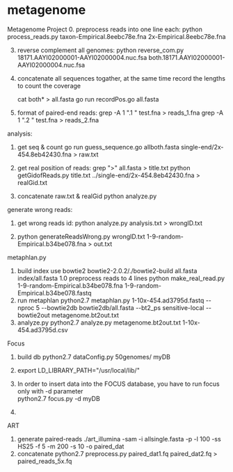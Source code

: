# metagenome
Metagenome Project
0. preprocess reads into one line each:
		python process_reads.py taxon-Empirical.8eebc78e.fna 2x-Empirical.8eebc78e.fna

3. reverse complement all genomes:
	python reverse_com.py 18171.AAYI02000001-AAYI02000004.nuc.fsa     both.18171.AAYI02000001-AAYI02000004.nuc.fsa

1. concatenate all sequences togather, at the same time record the lengths to count the coverage

	 cat both* > all.fasta
	 go run recordPos.go all.fasta 

2. format of paired-end reads:
	grep -A 1 "\.1 " test.fna > reads_1.fna
	grep -A 1 "\.2 " test.fna > reads_2.fna

analysis:
1. get seq & count
	go run guess_sequence.go allboth.fasta single-end/2x-454.8eb42430.fna > raw.txt

2. get real position of reads:
	grep ">" all.fasta > title.txt
	python getGidofReads.py title.txt ../single-end/2x-454.8eb42430.fna > realGid.txt

3. concatenate raw.txt & realGid 
	python analyze.py

generate wrong reads:
1.	get wrong reads id:
	python analyze.py analysis.txt > wrongID.txt

2.	
	python generateReadsWrong.py wrongID.txt 1-9-random-Empirical.b34be078.fna > out.txt

metaphlan.py
1.	build index use bowtie2
	bowtie2-2.0.2/./bowtie2-build all.fasta index/all.fasta
1.0	preprocess reads to 4 lines
	python make_real_read.py 1-9-random-Empirical.b34be078.fna 1-9-random-Empirical.b34be078.fastq
2.	run metaphlan
	python2.7 metaphlan.py 1-10x-454.ad3795d.fastq --nproc 5 --bowtie2db bowtie2db/all.fasta --bt2_ps sensitive-local --bowtie2out metagenome.bt2out.txt
3.	analyze.py
	python2.7 analyze.py metagenome.bt2out.txt 1-10x-454.ad3795d.csv

Focus
1.	build db
		python2.7 dataConfig.py 50genomes/ myDB	
2.	export LD_LIBRARY_PATH="/usr/local/lib/"

3.	In order to insert data into the FOCUS database, you have to run focus only with -d parameter	
		python2.7 focus.py -d myDB 
4.	

ART
1. generate paired-reads
	./art_illumina -sam -i allsingle.fasta -p -l 100 -ss HS25 -f 5 -m 200 -s 10 -o paired_dat
2. concatenate
	python2.7 preprocess.py paired_dat1.fq paired_dat2.fq > paired_reads_5x.fq
